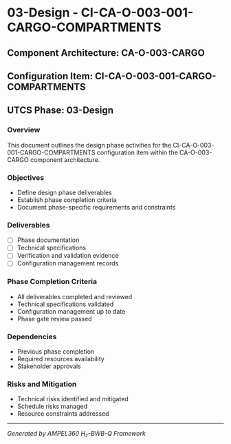 # 03-Design - CI-CA-O-003-001-CARGO-COMPARTMENTS

## Component Architecture: CA-O-003-CARGO
## Configuration Item: CI-CA-O-003-001-CARGO-COMPARTMENTS
## UTCS Phase: 03-Design

### Overview
This document outlines the design phase activities for the CI-CA-O-003-001-CARGO-COMPARTMENTS configuration item within the CA-O-003-CARGO component architecture.

### Objectives
- Define design phase deliverables
- Establish phase completion criteria
- Document phase-specific requirements and constraints

### Deliverables
- [ ] Phase documentation
- [ ] Technical specifications
- [ ] Verification and validation evidence
- [ ] Configuration management records

### Phase Completion Criteria
- All deliverables completed and reviewed
- Technical specifications validated
- Configuration management up to date
- Phase gate review passed

### Dependencies
- Previous phase completion
- Required resources availability
- Stakeholder approvals

### Risks and Mitigation
- Technical risks identified and mitigated
- Schedule risks managed
- Resource constraints addressed

---
*Generated by AMPEL360 H₂-BWB-Q Framework*
